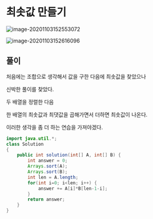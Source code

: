 # 최솟값 만들기

![image-20201103152553072](C:\Users\hw030\AppData\Roaming\Typora\typora-user-images\image-20201103152553072.png)

![image-20201103152616096](C:\Users\hw030\AppData\Roaming\Typora\typora-user-images\image-20201103152616096.png)





## 풀이

처음에는 조합으로 생각해서 값을 구한 다음에 최솟값을 찾았으나

신박한 풀이를 찾았다.

두 배열을 정렬한 다음 

한 배열의 최솟값과 최댓값을 곱해가면서 더하면 최솟값이 나온다.

이러한 생각을 좀 더 하는 연습을 가져야겠다.

```java
import java.util.*;
class Solution
{
    public int solution(int[] A, int[] B) {
        int answer = 0;
        Arrays.sort(A);
        Arrays.sort(B);
        int len = A.length;
        for(int i=0; i<len; i++) {
            answer += A[i]*B[len-1-i];
        }
        return answer;
    }
}
```



